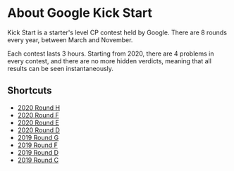 # About Google Kick Start

Kick Start is a starter's level CP contest held by Google. There are 8 rounds every year, between March and November.

Each contest lasts 3 hours. Starting from 2020, there are 4 problems in every contest, and there are no more hidden verdicts, meaning that all results can be seen instantaneously.

## Shortcuts

- [2020 Round H](./2020H/)
- [2020 Round F](./2020F/)
- [2020 Round E](./2020E/)
- [2020 Round D](./2020D/)
- [2019 Round G](./2019G/)
- [2019 Round F](./2019F/)
- [2019 Round D](./2019D/)
- [2019 Round C](./2019C/)


<Utterances />
